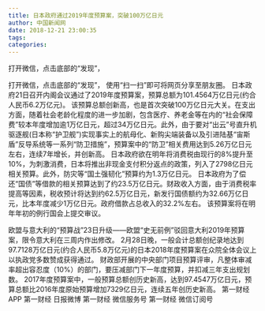```yaml
---
title: 日本政府通过2019年度预算案，突破100万亿日元
author: 中国新闻网
date: 2018-12-21 23:00:35
tags: 
categories: 
---
```

打开微信，点击底部的“发现”，
<!-- more -->
打开微信，点击底部的“发现”，
使用“扫一扫”即可将网页分享至朋友圈。
日本政府21日召开内阁会议通过了2019年度预算案，预算总额为101.4564万亿日元(约合人民币6.2万亿元)。
该预算总额创新高，也是首次突破100万亿日元大关。在支出方面，随着社会老龄化程度的进一步加剧，包含医疗、养老金等在内的“社会保障费”较本年度增加逾1万亿日元，超过34万亿日元。此外，由于要对“出云”号直升机驱逐舰(日本称“护卫舰”)实现事实上的航母化、新购尖端装备以及引进陆基“宙斯盾”反导系统等一系列“防卫措施”，预算案中的“防卫”相关费用达到5.26万亿日元左右，连续7年增长，并创新高。
日本政府欲在明年将消费税由现行的8%提升至10%，为刺激消费，日本将推出非现金支付积分返点的政策，列入了2798亿日元相关预算。此外，防灾等“国土强韧化”预算约为1.3万亿日元。
日本政府为了偿还“国债”等借款的相关预算达到了约23.5万亿日元。财政收入方面，由于消费税率提高等因素，税收预计将达到约62.5万亿日元，新发行国债额约为32.66万亿日元，比本年度减少1万亿日元。政府借款占总收入的32.2%左右。
该预算案将在明年年初的例行国会上提交审议。
 
 
欧盟与意大利的“预算战”23日升级——欧盟“史无前例”驳回意大利2019年预算案，限令意大利在三周内作出修改。
2月28日晚，一般会计总额创纪录地达到97.7128万亿日元(约合人民币5.8万亿元)的日本2018年度预算案在众院全体会议上以执政党多数赞成获得通过。
财政部开展的中央部门项目预算评审，凡整体审减率超出容忍度（10%）的部门，要压减部门下一年度预算，并扣减三年支出规划数。
2017年度预算案中，一般预算总额创历史新高，达到97.4547万亿日元，预算总额比2016年度原始预算增加7329亿日元，连续五年创历史新高。
第一财经
APP
第一财经
日报微博
第一财经
微信服务号
第一财经
微信订阅号
